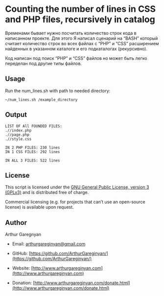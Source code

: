 # Counting the number of lines in CSS and PHP files, recursively in catalog

Временами бывает нужно посчитать количество строк кода в написанном проекте. Для этого Я написал сценарий на “BASH” который считает количество строк во всех файлах с “PHP” и “CSS” расширением найденных в указанном каталоге и его подкаталогах (рекурсивно).

Код написан под поиск “PHP” и “CSS” файлов но может быть легко переделан под другие типы файлов.

## Usage

Run the num_lines.sh with path to needed directory:
```
~/num_lines.sh /example_directory
```

## Output

```
LIST OF All FOUNDED FILES:
.//index.php
.//page.php
.//style.css

IN 2 PHP FILES: 230 lines
IN 1 CSS FILES: 292 lines

IN ALL 3 FILES: 522 lines
```

## License

This script is licensed under the [GNU General Public License, version 3 (GPLv3)](http://www.gnu.org/licenses/gpl-3.0.html) and is distributed free of charge.

Commercial licensing (e.g. for projects that can’t use an open-source license) is available upon request.


## Author

Arthur Garegnyan

* Email: arthurgareginyan@gmail.com

* GitHub: [https://github.com/ArthurGareginyan/](https://github.com/ArthurGareginyan/)

* Website: [http://www.arthurgareginyan.com](http://www.arthurgareginyan.com)

* Donation: [http://www.arthurgareginyan.com/donate.html](http://www.arthurgareginyan.com/donate.html)
